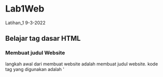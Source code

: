 # Lab1Web
Latihan_1 9-3-2022

## Belajar tag dasar HTML

### Membuat judul Website
langkah awal dari membuat website adalah membuat judul website.
kode tag yang digunakan adalah '<title>'
berikut tampilannya
![img](img/ss1-1.png)
untuk kodingannya sebagai berikut
![img](img/ss1-2.png)